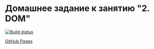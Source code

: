 # Домашнее задание к занятию "2. DOM"

[![Build status](https://ci.appveyor.com/api/projects/status/1nmouvck9goofof2?svg=true)](https://ci.appveyor.com/project/edelsid/dom)

[GitHub Pages](https://edelsid.github.io/dom/)
